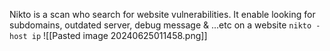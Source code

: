 Nikto is a scan who search for website vulnerabilities.
It enable looking for subdomains, outdated server, debug message & ...etc on a website
 `nikto -host ip`
![[Pasted image 20240625011458.png]]